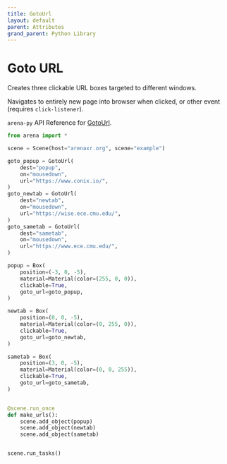 ```yaml
---
title: GotoUrl
layout: default
parent: Attributes
grand_parent: Python Library
---
```


# Goto URL

Creates three clickable URL boxes targeted to different windows.

Navigates to entirely new page into browser when clicked, or other event (requires `click-listener`).

`arena-py` API Reference for [GotoUrl](/content/python-api/attributes/goto_url).

```python
from arena import *

scene = Scene(host="arenaxr.org", scene="example")

goto_popup = GotoUrl(
    dest="popup",
    on="mousedown",
    url="https://www.conix.io/",
)
goto_newtab = GotoUrl(
    dest="newtab",
    on="mousedown",
    url="https://wise.ece.cmu.edu/",
)
goto_sametab = GotoUrl(
    dest="sametab",
    on="mousedown",
    url="https://www.ece.cmu.edu/",
)

popup = Box(
    position=(-3, 0, -5),
    material=Material(color=(255, 0, 0)),
    clickable=True,
    goto_url=goto_popup,
)

newtab = Box(
    position=(0, 0, -5),
    material=Material(color=(0, 255, 0)),
    clickable=True,
    goto_url=goto_newtab,
)

sametab = Box(
    position=(3, 0, -5),
    material=Material(color=(0, 0, 255)),
    clickable=True,
    goto_url=goto_sametab,
)


@scene.run_once
def make_urls():
    scene.add_object(popup)
    scene.add_object(newtab)
    scene.add_object(sametab)


scene.run_tasks()
```
